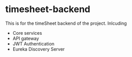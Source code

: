 # timesheet-backend

This is for the timeSheet backend of the project. Inlcuding
  - Core services
  - API gateway
  - JWT Authentication
  - Eureka Discovery Server
